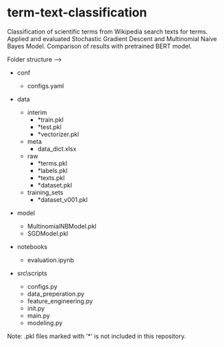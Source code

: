 # term-text-classification

Classification of scientific terms from Wikipedia search texts for terms. Applied and evaluated Stochastic Gradient Descent and Multinomial Naive Bayes Model. Comparison of results with pretrained BERT model.

Folder structure -->

- conf
	- configs.yaml

- data
	- interim
		- *train.pkl
		- *test.pkl
		- *vectorizer.pkl
	- meta
		- data_dict.xlsx
	- raw
		- *terms.pkl
		- *labels.pkl
		- *texts.pkl
		- *dataset.pkl
	- training_sets
		- *dataset_v001.pkl

- model
	- MultinomialNBModel.pkl
	- SGDModel.pkl

- notebooks
	- evaluation.ipynb

- src\scripts
	- configs.py
	- data_preperation.py
	- feature_engineering.py
	- init.py
	- main.py
	- modeling.py

Note: .pkl files marked with '*' is not included in this repository.